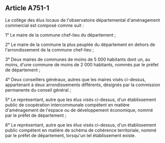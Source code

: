 Article A751-1
----
Le collège des élus locaux de l'observatoire départemental d'aménagement
commercial est composé comme suit :

1° Le maire de la commune chef-lieu du département ;

2° Le maire de la commune la plus peuplée du département en dehors de
l'arrondissement de la commune chef-lieu ;

3° Deux maires de communes de moins de 5 000 habitants dont un, au moins, d'une
commune de moins de 2 000 habitants, nommés par le préfet de département ;

4° Deux conseillers généraux, autres que les maires visés ci-dessus, appartenant
à deux arrondissements différents, désignés par la commission permanente du
conseil général ;

5° Le représentant, autre que les élus visés ci-dessus, d'un établissement
public de coopération intercommunale compétent en matière d'aménagement de
l'espace ou de développement économique, nommé par le préfet de département ;

6° Le représentant, autre que les élus visés ci-dessus, d'un établissement
public compétent en matière de schéma de cohérence territoriale, nommé par le
préfet de département, lorsqu'un tel établissement existe.
